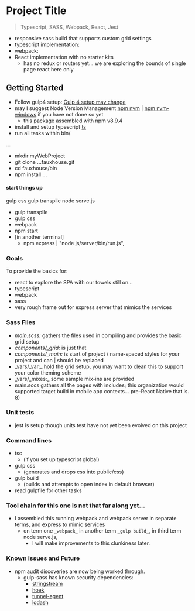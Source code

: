 # Project Title
> Typescript, SASS, Webpack, React, Jest

* responsive sass build that supports custom grid settings
* typescript implementation:  
* webpack:  
* React implementation with no starter kits
  - has no redux or routers yet... we are exploring the bounds of single page react here only

## Getting Started
- Follow gulp4 setup: [Gulp 4 setup may change](https://www.npmjs.com/package/gulp4)
- may I suggest Node Version Management [npm nvm](https://github.com/creationix/nvm) | [npm nvm-windows](https://github.com/coreybutler/nvm-windows) if you have not done so yet
  - this package assembled with npm v8.9.4
- install and setup typescript [ts](https://www.npmjs.com/package/typescript)
- run all tasks within bin/

...
- mkdir myWebProject
- git clone ...fauxhouse.git
- cd fauxhouse/bin
- npm install
...
#### start things up
  gulp css
  gulp transpile
  node serve.js

  - gulp transpile
  - gulp css
  - webpack
  - npm start
  - [in another terminal]
    - npm express | "node js/server/bin/run.js",


### Goals
To provide the basics for:
- react to explore the SPA with our towels still on...
- typescript
- webpack
- sass
- very rough frame out for express server that mimics the services

### Sass Files
- _main.scss:_ gathers the files used in compiling and provides the basic grid setup
- _components/\_grid:_ is just that
- _components/\_main:_ is start of project / name-spaced styles for your project and can | should be replaced
- _vars/\_var:\_ hold the grid setup, you may want to clean this to support your color theming scheme
- _vars/\_mixes:\_ some sample mix-ins are provided
- main.sccs gathers all the pages with includes; this organization would supported target build in mobile app contexts... pre-React Native that is. 8)

### Unit tests
- jest is setup though units test have not yet been evolved on this project

### Command lines
  - tsc         
    - (if you set up typescript global)
  - gulp css    
    - (generates and drops css into public/css)
  - gulp build    
    - (builds and attempts to open index in default browser)
  - read gulpfile for other tasks

### Tool chain for this one is not that far along yet...
  - I assembled this running webpack and webpack server in separate terms, and express to mimic services
    - on term one `_webpack_` in another term `_gulp build_`, in third term node serve.js,
      - I will make improvements to this clunkiness later.

### Known Issues and Future
  - npm audit discoveries are now being worked through.
    - gulp-sass has known security dependencies:
      - [stringstream](https://nodesecurity.io/advisories/664)
      - [hoek](https://nodesecurity.io/advisories/566)
      - [tunnel-agent](https://nodesecurity.io/advisories/598)
      - [lodash](https://nodesecurity.io/advisories/577)
